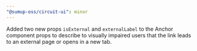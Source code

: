 ```yaml
---
"@sumup-oss/circuit-ui": minor
---
```


Added two new props `isExternal` and  `externalLabel` to the Anchor component props to describe to visually impaired users that the link leads to an external page or opens in a new tab.
